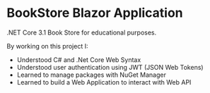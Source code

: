 ﻿# BookStore Blazor Application

.NET Core 3.1 Book Store for educational purposes.

By working on this project I: 

* Understood C# and .Net Core Web Syntax
* Understood user authentication using JWT (JSON Web Tokens)
* Learned to manage packages with NuGet Manager
* Learned to build a Web Application to interact with Web API
